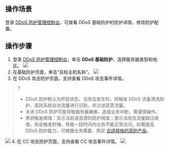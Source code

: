 ## 操作场景
登录 [DDoS 防护管理控制台](https://console.cloud.tencent.com/ddos/dashboard/overview)，可查看 DDoS 基础防护的防护详情，修改防护配置。
## 操作步骤
1. 登录 [DDoS 防护管理控制台](https://console.cloud.tencent.com/ddos/dashboard/overview)，单击 **DDoS 基础防护**，选择服务器类型和地区。
![](https://qcloudimg.tencent-cloud.cn/raw/ce83afc80fd9df4124fe53d8e3ebb5f8.png)
2. 在基础防护页面，单击“目标主机名称”。
![](https://qcloudimg.tencent-cloud.cn/raw/9bd205b47de69a69c1cd07a2eb8b196c.png)
3. 在 DDoS 攻击防护页面，支持查看 DDoS 攻击事件详情。
>?
>- DDoS 防护默认为开启状态，当攻击发生时，将触发 DDoS 流量清洗防护，高防系统会对流量进行识别，并过滤恶意流量。
>- 关闭 DDoS 防护可能导致服务器瘫痪，造成业务中断，需谨慎操作。
>- 黑洞触发阈值：显示当前该资源的防护阈值；表示当攻击流量超过阈值，将会触发封堵，导致一段时间内业务不能正常访问。如需提高 DDoS 防护能力，可根据业务需要，购买 [合适规格的高防产品](https://cloud.tencent.com/document/product/1020/44459)。
>
![](https://qcloudimg.tencent-cloud.cn/raw/e09f5971478f025b6bb59bef0f838a72.png)
4. 在 CC 攻击防护页面，支持查看 CC 攻击事件详情。
![](https://qcloudimg.tencent-cloud.cn/raw/a96274b642d06830f065093ad083aee6.png)

